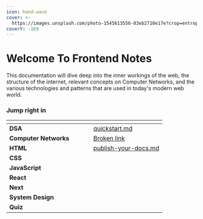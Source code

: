 ```yaml
---
icon: hand-wave
cover: >-
  https://images.unsplash.com/photo-1545613556-03eb2710e17e?crop=entropy&cs=srgb&fm=jpg&ixid=M3wxOTcwMjR8MHwxfHNlYXJjaHw0fHxjaXR8ZW58MHx8fHwxNzM2NDI3NzE0fDA&ixlib=rb-4.0.3&q=85
coverY: -169
---
```


# Welcome To Frontend Notes

This documentation will dive deep into the inner workings of the web, the structure of the internet, relevant concepts on Computer Networks, and the various technologies and patterns that are used in today's modern web world.&#x20;

### Jump right in

<table data-view="cards"><thead><tr><th></th><th></th><th data-hidden data-card-cover data-type="files"></th><th data-hidden></th><th data-hidden data-card-target data-type="content-ref"></th></tr></thead><tbody><tr><td><strong>DSA</strong></td><td></td><td></td><td></td><td><a href="computer-networks/quickstart.md">quickstart.md</a></td></tr><tr><td><strong>Computer Networks</strong></td><td></td><td></td><td></td><td><a href="broken-reference">Broken link</a></td></tr><tr><td><strong>HTML</strong></td><td></td><td></td><td></td><td><a href="computer-networks/publish-your-docs.md">publish-your-docs.md</a></td></tr><tr><td><strong>CSS</strong></td><td></td><td></td><td></td><td></td></tr><tr><td><strong>JavaScript</strong></td><td></td><td></td><td></td><td></td></tr><tr><td><strong>React</strong></td><td></td><td></td><td></td><td></td></tr><tr><td><strong>Next</strong></td><td></td><td></td><td></td><td></td></tr><tr><td><strong>System Design</strong></td><td></td><td></td><td></td><td></td></tr><tr><td><strong>Quiz</strong></td><td></td><td></td><td></td><td></td></tr></tbody></table>
